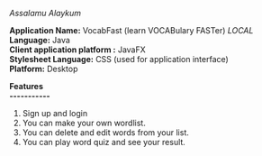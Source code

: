 _Assalamu Alaykum_

**Application Name:** VocabFast (learn VOCABulary FASTer) _LOCAL_  
**Language:** Java  
**Client application platform :** JavaFX  
**Stylesheet Language:** CSS (used for application interface)  
**Platform:** Desktop

**Features  
-----------**
1. Sign up and login
1. You can make your own wordlist.
2. You can delete and edit words from your list.
3. You can play word quiz and see your result. 
